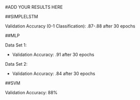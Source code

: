 #ADD YOUR RESULTS HERE


##SIMPLELSTM

Validation Accuracy (0-1 Classification): .87-.88 after 30 epochs

##MLP

Data Set 1:
- Validation Accuracy: .91 after 30 epochs

Data Set 2:
- Validation Accuracy: .84 after 30 epochs

##SVM

Validation Accuracy: 88%
